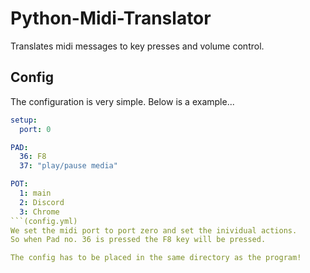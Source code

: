 Python-Midi-Translator
======================
Translates midi messages to key presses and volume control.


## Config
The configuration is very simple. Below is a example...

```yml
setup:
  port: 0

PAD:
  36: F8
  37: "play/pause media"

POT:
  1: main
  2: Discord
  3: Chrome
```(config.yml)
We set the midi port to port zero and set the inividual actions.
So when Pad no. 36 is pressed the F8 key will be pressed.

The config has to be placed in the same directory as the program!
